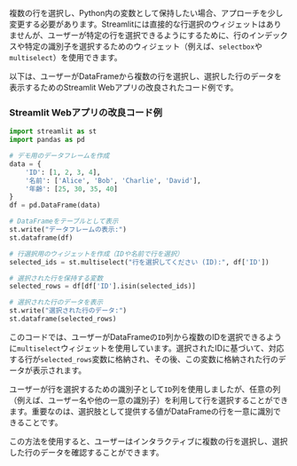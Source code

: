 複数の行を選択し、Python内の変数として保持したい場合、アプローチを少し変更する必要があります。Streamlitには直接的な行選択のウィジェットはありませんが、ユーザーが特定の行を選択できるようにするために、行のインデックスや特定の識別子を選択するためのウィジェット（例えば、`selectbox`や`multiselect`）を使用できます。

以下は、ユーザーがDataFrameから複数の行を選択し、選択した行のデータを表示するためのStreamlit Webアプリの改良されたコード例です。

### Streamlit Webアプリの改良コード例

```python
import streamlit as st
import pandas as pd

# デモ用のデータフレームを作成
data = {
    'ID': [1, 2, 3, 4],
    '名前': ['Alice', 'Bob', 'Charlie', 'David'],
    '年齢': [25, 30, 35, 40]
}
df = pd.DataFrame(data)

# DataFrameをテーブルとして表示
st.write("データフレームの表示:")
st.dataframe(df)

# 行選択用のウィジェットを作成（IDや名前で行を選択）
selected_ids = st.multiselect("行を選択してください (ID):", df['ID'])

# 選択された行を保持する変数
selected_rows = df[df['ID'].isin(selected_ids)]

# 選択された行のデータを表示
st.write("選択された行のデータ:")
st.dataframe(selected_rows)
```

このコードでは、ユーザーがDataFrameの`ID`列から複数のIDを選択できるように`multiselect`ウィジェットを使用しています。選択されたIDに基づいて、対応する行が`selected_rows`変数に格納され、その後、この変数に格納された行のデータが表示されます。

ユーザーが行を選択するための識別子として`ID`列を使用しましたが、任意の列（例えば、ユーザー名や他の一意の識別子）を利用して行を選択することができます。重要なのは、選択肢として提供する値がDataFrameの行を一意に識別できることです。

この方法を使用すると、ユーザーはインタラクティブに複数の行を選択し、選択した行のデータを確認することができます。